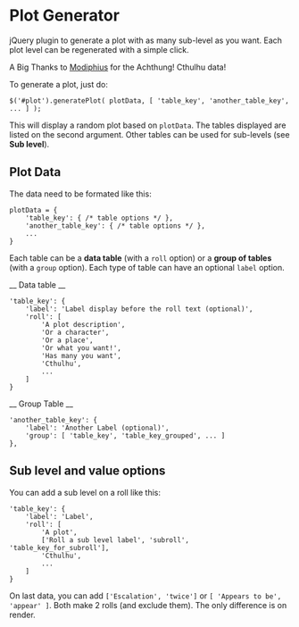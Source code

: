 # Plot Generator

jQuery plugin to generate a plot with as many sub-level as you want. Each plot level can be regenerated with a simple click.

A Big Thanks to [Modiphius](http://www.modiphius.com/) for the Achthung! Cthulhu data!

To generate a plot, just do:

	$('#plot').generatePlot( plotData, [ 'table_key', 'another_table_key', ... ] );

This will display a random plot based on `plotData`. The tables displayed are  listed on the second argument. Other tables can be used for sub-levels (see __Sub level__).

## Plot Data

The data need to be formated like this:

	plotData = {
		'table_key': { /* table options */ },
		'another_table_key': { /* table options */ },
		...
	}

Each table can be a __data table__ (with a `roll` option) or a __group of tables__ (with a `group` option). Each type of table can have an optional `label` option.

__ Data table __

	'table_key': {
		'label': 'Label display before the roll text (optional)',
		'roll': [
			'A plot description',
			'Or a character',
			'Or a place',
			'Or what you want!',
			'Has many you want',
			'Cthulhu',
			...
		]
	}

__ Group Table __

	'another_table_key': {
		'label': 'Another Label (optional)',
		'group': [ 'table_key', 'table_key_grouped', ... ]
	},

## Sub level and value options

You can add a sub level on a roll like this:

	'table_key': {
		'label': 'Label',
		'roll': [
			'A plot',
			['Roll a sub level label', 'subroll', 'table_key_for_subroll'],
			'Cthulhu',
			...
		]
	}

On last data, you can add `['Escalation', 'twice']` or `[ 'Appears to be', 'appear' ]`. Both make 2 rolls (and exclude them). The only difference is on render.